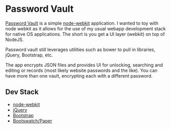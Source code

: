 # Password Vault

[Password Vault](https://github.com/jrmerz/nw-password-vault) is a simple
[node-webkit](http://nwjs.io/) application.  I wanted to toy with
node webkit as it allows for the use of my usual webapp development stack for
native OS applications.  The short is you get a UI layer (webkit) on top of NodeJS.

Password vault still leverages utilities such as bower to pull in libraries,
jQuery, Bootstrap, etc.

The app encrypts JSON files and provides UI for unlocking, searching and editing
or records (most likely website passwords and the like).  You can have more
than one vault, encrypting each with a different password.

## Dev Stack
- [node-webkit](http://nwjs.io/)
- [jQuery](https://jquery.com/)
- [Bootstrap](http://getbootstrap.com/)
- [Bootswatch/Paper](https://bootswatch.com/paper/)
